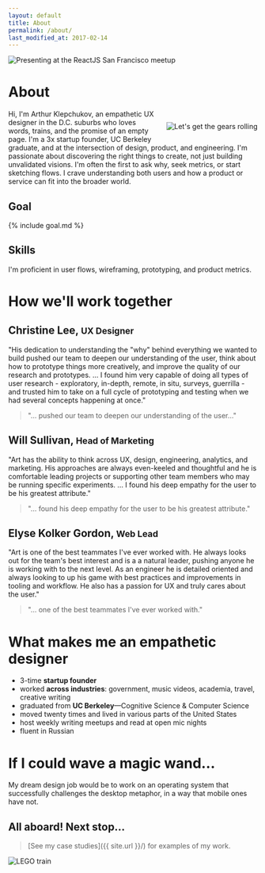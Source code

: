 ```yaml
---
layout: default
title: About
permalink: /about/
last_modified_at: 2017-02-14
---
```


<img 
  src="{{ site.url }}/assets/art-presenting-slim.jpg" 
  alt="Presenting at the ReactJS San Francisco meetup" 
  style="" />

# About

<img 
  src="{{ site.url }}/assets/art_sq.jpg" 
  alt="Let's get the gears rolling" 
  style="float: right; margin: 25px 0 25px 20px;" />

Hi, I'm Arthur Klepchukov, an empathetic UX designer in the D.C. suburbs who loves words, trains, and the promise of an empty page. I'm a 3x startup founder, UC Berkeley graduate, and at the intersection of design, product, and engineering. I'm passionate about discovering the right things to create, not just building unvalidated visions. I'm often the first to ask why, seek metrics, or start sketching flows. I crave understanding both users and how a product or service can fit into the broader world.

## Goal

{% include goal.md %}

## Skills

I'm proficient in user flows, wireframing, prototyping, and product metrics.

<a name="testimonials"></a>
# How we'll work together

## Christine Lee, <small>UX Designer</small>

"His dedication to understanding the "why" behind everything we wanted to build pushed our team to deepen our understanding of the user, think about how to prototype things more creatively, and improve the quality of our research and prototypes. &hellip; I found him very capable of doing all types of user research - exploratory, in-depth, remote, in situ, surveys, guerrilla - and trusted him to take on a full cycle of prototyping and testing when we had several concepts happening at once."

> "&hellip; pushed our team to deepen our understanding of the user&hellip;"

## Will Sullivan, <small>Head of Marketing</small>

"Art has the ability to think across UX, design, engineering, analytics, and marketing. His approaches are always even-keeled and thoughtful and he is comfortable leading projects or supporting other team members who may be running specific experiments. &hellip; I found his deep empathy for the user to be his greatest attribute."

> "&hellip; found his deep empathy for the user to be his greatest attribute."

## Elyse Kolker Gordon, <small>Web Lead</small>

"Art is one of the best teammates I've ever worked with. He always looks out for the team's best interest and is a a natural leader, pushing anyone he is working with to the next level. As an engineer he is detailed oriented and always looking to up his game with best practices and improvements in tooling and workflow. He also has a passion for UX and truly cares about the user."

> "&hellip; one of the best teammates I've ever worked with."

# What makes me an empathetic designer
* 3-time **startup founder**
* worked **across industries**: government, music videos, academia, travel, creative writing
* graduated from **UC Berkeley**—Cognitive Science & Computer Science
* moved twenty times and lived in various parts of the United States
* host weekly writing meetups and read at open mic nights
* fluent in Russian

# If I could wave a magic wand&hellip;
My dream design job would be to work on an operating system that successfully challenges the desktop metaphor, in a way that mobile ones have not. 

## All aboard! Next stop&hellip;

> [See my case studies]({{ site.url }}/) for examples of my work.

<img 
  alt="LEGO train" 
  src="{{ site.url }}/assets/lego-train.jpg" 
/>
